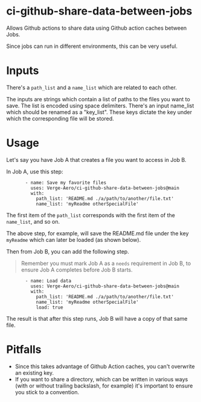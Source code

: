 # ci-github-share-data-between-jobs
Allows Github actions to share data using Github action caches between Jobs.

Since jobs can run in different environments, this can be very useful.

# Inputs
There's a `path_list` and a `name_list` which are related to each other.

The inputs are strings which contain a list of paths to the files you want to save. The list is encoded using space delimiters.
There's an input name_list which should be renamed as a "key_list". These keys dictate the key under which the corresponding file will be stored.

# Usage
Let's say you have Job A that creates a file you want to access in Job B.

In Job A, use this step:
```
       - name: Save my favorite files
         uses: Verge-Aero/ci-github-share-data-between-jobs@main
         with:
           path_list: 'README.md ./a/path/to/another/file.txt'
           name_list: 'myReadme otherSpecialFile'
```
The first item of the `path_list` corresponds with the first item of the `name_list`, and so on.

The above step, for example, will save the README.md file under the key `myReadme` which can later be loaded (as shown below).

Then from Job B, you can add the following step. 

> Remember you must mark Job A as a `needs` requirement in Job B, to ensure Job A completes before Job B starts.

```
       - name: Load data
         uses: Verge-Aero/ci-github-share-data-between-jobs@main
         with:
           path_list: 'README.md ./a/path/to/another/file.txt'
           name_list: 'myReadme otherSpecialFile'
           load: true
```

The result is that after this step runs, Job B will have a copy of that same file.

# Pitfalls
* Since this takes advantage of Github Action caches, you can't overwrite an existing key.
* If you want to share a directory, which can be written in various ways (with or without trailing backslash, for example) it's important to ensure you stick to a convention.
